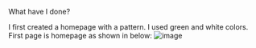 What have I done?

I first created a homepage with a pattern. I used green and white colors. First page is homepage as shown in below:
![image](https://github.com/ardaklc0/GYGYBankingApp/assets/87716329/50419cfa-2f09-44a8-8611-5ff13fe67b62)
